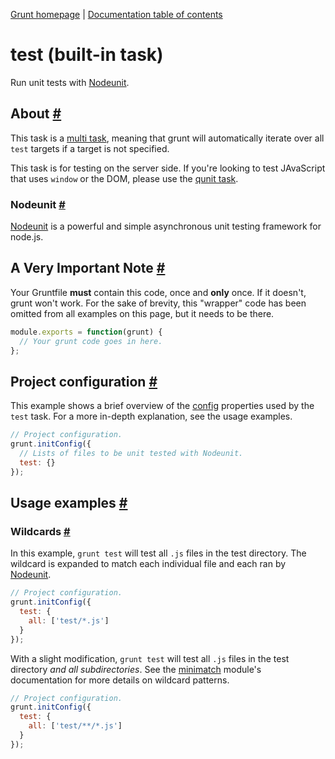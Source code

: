 [Grunt homepage](http://gruntjs.com/) | [Documentation table of contents](toc.md)

# test (built-in task)

Run unit tests with [Nodeunit][nodeunit].

[nodeunit]: https://github.com/caolan/nodeunit/

## About <a name="about" href="#about" title="Link to this section">#</a>

This task is a [multi task](types_of_tasks.md), meaning that grunt will automatically iterate over all `test` targets if a target is not specified.

This task is for testing on the server side. If you're looking to test JAvaScript that uses `window` or the DOM, please use the [qunit task](task_qunit.md).

### Nodeunit <a name="nodeunit" href="#nodeunit" title="Link to this section">#</a>

[Nodeunit][nodeunit] is a powerful and simple asynchronous unit testing framework for node.js.

## A Very Important Note <a name="a-very-important-note" href="#a-very-important-note" title="Link to this section">#</a>

Your Gruntfile **must** contain this code, once and **only** once. If it doesn't, grunt won't work. For the sake of brevity, this "wrapper" code has been omitted from all examples on this page, but it needs to be there.

```javascript
module.exports = function(grunt) {
  // Your grunt code goes in here.
};
```

## Project configuration <a name="project-configuration" href="#project-configuration" title="Link to this section">#</a>

This example shows a brief overview of the [config](api_config.md) properties used by the `test` task. For a more in-depth explanation, see the usage examples.

```javascript
// Project configuration.
grunt.initConfig({
  // Lists of files to be unit tested with Nodeunit.
  test: {}
});
```

## Usage examples <a name="usage-examples" href="#usage-examples" title="Link to this section">#</a>

### Wildcards <a name="wildcards" href="#wildcards" title="Link to this section">#</a>

In this example, `grunt test` will test all `.js` files in the test directory. The wildcard is expanded to match each individual file and each ran by [Nodeunit][nodeunit].

```javascript
// Project configuration.
grunt.initConfig({
  test: {
    all: ['test/*.js']
  }
});
```

With a slight modification, `grunt test` will test all `.js` files in the test directory _and all subdirectories_. See the [minimatch](https://github.com/isaacs/minimatch) module's documentation for more details on wildcard patterns.

```javascript
// Project configuration.
grunt.initConfig({
  test: {
    all: ['test/**/*.js']
  }
});
```
